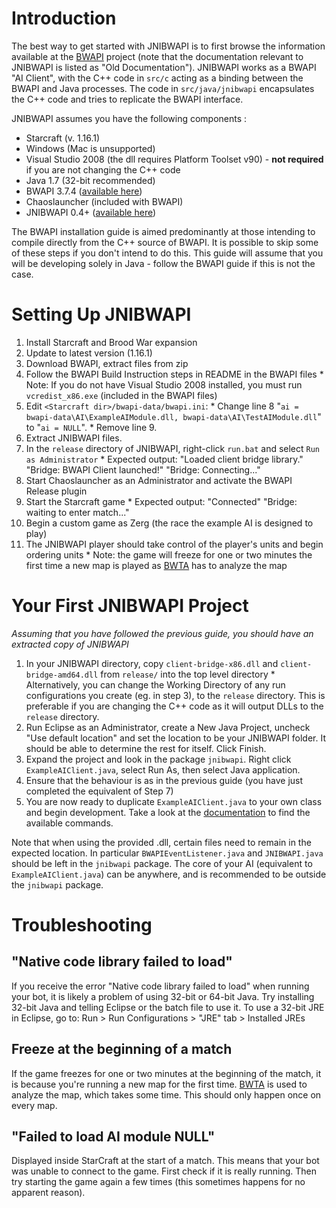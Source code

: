 # Introduction #

The best way to get started with JNIBWAPI is to first browse the information available at the [BWAPI](https://code.google.com/p/bwapi/) project (note that the documentation relevant to JNIBWAPI is listed as "Old Documentation"). JNIBWAPI works as a BWAPI "AI Client", with the C++ code in `src/c` acting as a binding between the BWAPI and Java processes. The code in `src/java/jnibwapi` encapsulates the C++ code and tries to replicate the BWAPI interface.

JNIBWAPI assumes you have the following components :

  * Starcraft (v. 1.16.1)
  * Windows (Mac is unsupported)
  * Visual Studio 2008 (the dll requires Platform Toolset v90) - **not required** if you are not changing the C++ code
  * Java 1.7 (32-bit recommended)
  * BWAPI 3.7.4 ([available here](https://code.google.com/p/bwapi/downloads/list))
  * Chaoslauncher (included with BWAPI)
  * JNIBWAPI 0.4+ ([available here](https://drive.google.com/a/soe.ucsc.edu/folderview?id=0Bxdd3L2Qj5lxamZUSUpOLVZ6c2M))

The BWAPI installation guide is aimed predominantly at those intending to compile directly from the C++ source of BWAPI. It is possible to skip some of these steps if you don't intend to do this. This guide will assume that you will be developing solely in Java - follow the BWAPI guide if this is not the case.


# Setting Up JNIBWAPI #

  1. Install Starcraft and Brood War expansion
  1. Update to latest version (1.16.1)
  1. Download BWAPI, extract files from zip
  1. Follow the BWAPI Build Instruction steps in README in the BWAPI files
    * Note: If you do not have Visual Studio 2008 installed, you must run `vcredist_x86.exe` (included in the BWAPI files)
  1. Edit `<Starcraft dir>/bwapi-data/bwapi.ini`:
    * Change line 8 "`ai = bwapi-data\AI\ExampleAIModule.dll, bwapi-data\AI\TestAIModule.dll`" to "`ai = NULL`".
    * Remove line 9.
  1. Extract JNIBWAPI files.
  1. In the `release` directory of JNIBWAPI, right-click `run.bat` and select `Run as Administrator`
    * Expected output: "Loaded client bridge library." "Bridge: BWAPI Client launched!" "Bridge: Connecting..."
  1. Start Chaoslauncher as an Administrator and activate the BWAPI Release plugin
  1. Start the Starcraft game
    * Expected output: "Connected" "Bridge: waiting to enter match..."
  1. Begin a custom game as Zerg (the race the example AI is designed to play)
  1. The JNIBWAPI player should take control of the player's units and begin ordering units
    * Note: the game will freeze for one or two minutes the first time a new map is played as [BWTA](https://code.google.com/p/bwta/) has to analyze the map

# Your First JNIBWAPI Project #

_Assuming that you have followed the previous guide, you should have an extracted copy of JNIBWAPI_

  1. In your JNIBWAPI directory, copy `client-bridge-x86.dll` and `client-bridge-amd64.dll` from `release/` into the top level directory
    * Alternatively, you can change the Working Directory of any run configurations you create (eg. in step 3), to the `release` directory. This is preferable if you are changing the C++ code as it will output DLLs to the `release` directory.
  1. Run Eclipse as an Administrator, create a New Java Project, uncheck "Use default location" and set the location to be your JNIBWAPI folder. It should be able to determine the rest for itself. Click Finish.
  1. Expand the project and look in the package `jnibwapi`. Right click `ExampleAIClient.java`, select Run As, then select Java application.
  1. Ensure that the behaviour is as in the previous guide (you have just completed the equivalent of Step 7)
  1. You are now ready to duplicate `ExampleAIClient.java` to your own class and begin development. Take a look at the [documentation](documentation.md) to find the available commands.

Note that when using the provided .dll, certain files need to remain in the expected location. In particular `BWAPIEventListener.java` and `JNIBWAPI.java` should be left in the `jnibwapi` package. The core of your AI (equivalent to `ExampleAIClient.java`) can be anywhere, and is recommended to be outside the `jnibwapi` package.


# Troubleshooting #
## "Native code library failed to load" ##
If you receive the error "Native code library failed to load" when running your bot, it is likely a problem of using 32-bit or 64-bit Java. Try installing 32-bit Java and telling Eclipse or the batch file to use it.
To use a 32-bit JRE in Eclipse, go to: Run > Run Configurations > "JRE" tab > Installed JREs

## Freeze at the beginning of a match ##
If the game freezes for one or two minutes at the beginning of the match, it is because you're running a new map for the first time. [BWTA](https://code.google.com/p/bwta/) is used to analyze the map, which takes some time. This should only happen once on every map.

## "Failed to load AI module NULL" ##
Displayed inside StarCraft at the start of a match. This means that your  bot was unable to connect to the game. First check if it is
really running. Then try starting the game again a few times (this sometimes happens for no apparent reason).
